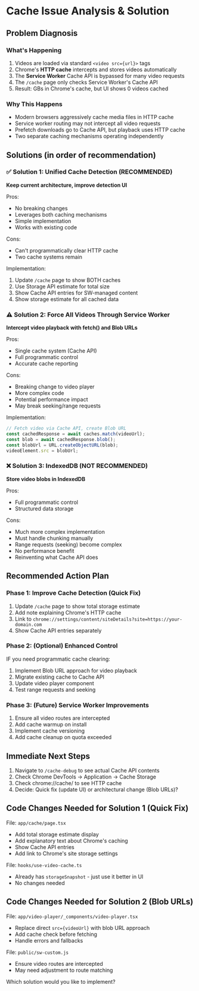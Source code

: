# Cache Issue Analysis & Solution

## Problem Diagnosis

### What's Happening
1. Videos are loaded via standard `<video src={url}>` tags
2. Chrome's **HTTP cache** intercepts and stores videos automatically
3. The **Service Worker** Cache API is bypassed for many video requests
4. The `/cache` page only checks Service Worker's Cache API
5. Result: GBs in Chrome's cache, but UI shows 0 videos cached

### Why This Happens
- Modern browsers aggressively cache media files in HTTP cache
- Service worker routing may not intercept all video requests
- Prefetch downloads go to Cache API, but playback uses HTTP cache
- Two separate caching mechanisms operating independently

## Solutions (in order of recommendation)

### ✅ Solution 1: Unified Cache Detection (RECOMMENDED)
**Keep current architecture, improve detection UI**

Pros:
- No breaking changes
- Leverages both caching mechanisms
- Simple implementation
- Works with existing code

Cons:
- Can't programmatically clear HTTP cache
- Two cache systems remain

Implementation:
1. Update `/cache` page to show BOTH caches
2. Use Storage API estimate for total size
3. Show Cache API entries for SW-managed content
4. Show storage estimate for all cached data

### ⚠️ Solution 2: Force All Videos Through Service Worker
**Intercept video playback with fetch() and Blob URLs**

Pros:
- Single cache system (Cache API)
- Full programmatic control
- Accurate cache reporting

Cons:
- Breaking change to video player
- More complex code
- Potential performance impact
- May break seeking/range requests

Implementation:
```typescript
// Fetch video via Cache API, create Blob URL
const cachedResponse = await caches.match(videoUrl);
const blob = await cachedResponse.blob();
const blobUrl = URL.createObjectURL(blob);
videoElement.src = blobUrl;
```

### ❌ Solution 3: IndexedDB (NOT RECOMMENDED)
**Store video blobs in IndexedDB**

Pros:
- Full programmatic control
- Structured data storage

Cons:
- Much more complex implementation
- Must handle chunking manually
- Range requests (seeking) become complex
- No performance benefit
- Reinventing what Cache API does

## Recommended Action Plan

### Phase 1: Improve Cache Detection (Quick Fix)
1. Update `/cache` page to show total storage estimate
2. Add note explaining Chrome's HTTP cache
3. Link to `chrome://settings/content/siteDetails?site=https://your-domain.com`
4. Show Cache API entries separately

### Phase 2: (Optional) Enhanced Control
IF you need programmatic cache clearing:
1. Implement Blob URL approach for video playback
2. Migrate existing cache to Cache API
3. Update video player component
4. Test range requests and seeking

### Phase 3: (Future) Service Worker Improvements
1. Ensure all video routes are intercepted
2. Add cache warmup on install
3. Implement cache versioning
4. Add cache cleanup on quota exceeded

## Immediate Next Steps

1. Navigate to `/cache-debug` to see actual Cache API contents
2. Check Chrome DevTools → Application → Cache Storage
3. Check chrome://cache/ to see HTTP cache
4. Decide: Quick fix (update UI) or architectural change (Blob URLs)?

## Code Changes Needed for Solution 1 (Quick Fix)

File: `app/cache/page.tsx`
- Add total storage estimate display
- Add explanatory text about Chrome's caching
- Show Cache API entries
- Add link to Chrome's site storage settings

File: `hooks/use-video-cache.ts`
- Already has `storageSnapshot` - just use it better in UI
- No changes needed

## Code Changes Needed for Solution 2 (Blob URLs)

File: `app/video-player/_components/video-player.tsx`
- Replace direct `src={videoUrl}` with blob URL approach
- Add cache check before fetching
- Handle errors and fallbacks

File: `public/sw-custom.js`
- Ensure video routes are intercepted
- May need adjustment to route matching

Which solution would you like to implement?
